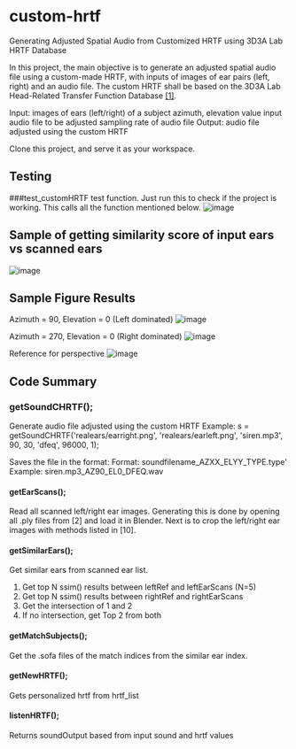 # custom-hrtf
Generating Adjusted Spatial Audio from  Customized HRTF using 3D3A Lab HRTF Database

In this project, the main objective is to generate an adjusted spatial audio file using a custom-made HRTF, with inputs of images of ear pairs (left, right) and an audio file. 
The custom HRTF shall be based on the 3D3A Lab Head-Related Transfer Function Database [[1]](http://www.princeton.edu/3D3A/HRTFMeasurements.html).

Input: 	images of ears (left/right) of a subject
		azimuth, elevation value
		input audio file to be adjusted
		sampling rate of audio file
Output: 	audio file adjusted using the custom HRTF

Clone this project, and serve it as your workspace.


## Testing
###test_customHRTF
test function. Just run this to check if the project is working. This calls all the function mentioned below.
![image](https://user-images.githubusercontent.com/46555394/154861070-67747ced-9308-4a85-b545-e75322f8c1ab.png)

## Sample of getting similarity score of input ears vs scanned ears
![image](https://user-images.githubusercontent.com/46555394/154861096-1d462d6a-ae5e-4360-a03b-6cd7d716a050.png)

## Sample Figure Results
Azimuth = 90, Elevation = 0 (Left dominated)
![image](https://user-images.githubusercontent.com/46555394/154861125-ae86e3fd-66a9-4189-aac3-6c9e23658241.png)

Azimuth = 270, Elevation = 0 (Right dominated)
![image](https://user-images.githubusercontent.com/46555394/154861170-db87155c-156d-4511-99fc-ca3ae4688616.png)

Reference for perspective
![image](https://user-images.githubusercontent.com/46555394/154861191-80de8415-7984-44b2-a55d-8232c55e6380.png)


## Code Summary
### getSoundCHRTF(); 
Generate audio file adjusted using the custom HRTF
Example: 
s = getSoundCHRTF('realears/earright.png', 'realears/earleft.png', 'siren.mp3', 90, 30, 'dfeq', 96000, 1);

Saves the file in the format:
Format:  soundfilename_AZXX_ELYY_TYPE.type'
Example: siren.mp3_AZ90_EL0_DFEQ.wav

#### getEarScans();
Read all scanned left/right ear images. Generating this is done by opening all .ply files from [2] and load it in Blender.
Next is to crop the left/right ear images with methods listed in [10]. 
#### getSimilarEars();
Get similar ears from scanned ear list. 
1. Get top N ssim() results between leftRef and leftEarScans (N=5)
2. Get top N ssim() results between rightRef and rightEarScans
3. Get the intersection of 1 and 2
4. If no intersection, get Top 2 from both
#### getMatchSubjects();
Get the .sofa files of the match indices from the similar ear index.
#### getNewHRTF();
Gets personalized hrtf from hrtf_list
#### listenHRTF();
Returns soundOutput based from input sound and hrtf values
